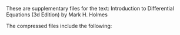 These are supplementary files for the text: Introduction to Differential Equations (3d Edition) by Mark H. Holmes

The compressed files include the following:

